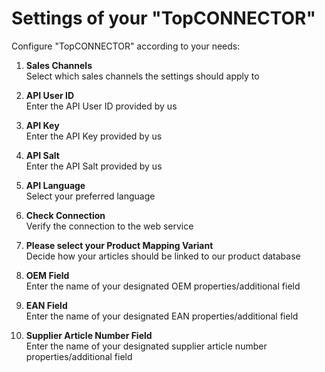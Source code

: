 # Settings of your "TopCONNECTOR"

Configure "TopCONNECTOR" according to your needs:

1. **Sales Channels**  
   Select which sales channels the settings should apply to

2. **API User ID**  
   Enter the API User ID provided by us

3. **API Key**  
   Enter the API Key provided by us

4. **API Salt**  
   Enter the API Salt provided by us

5. **API Language**  
   Select your preferred language

6. **Check Connection**  
   Verify the connection to the web service

7. **Please select your Product Mapping Variant**  
   Decide how your articles should be linked to our product database

8. **OEM Field**  
   Enter the name of your designated OEM properties/additional field

9. **EAN Field**  
   Enter the name of your designated EAN properties/additional field

10. **Supplier Article Number Field**  
    Enter the name of your designated supplier article number properties/additional field
